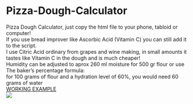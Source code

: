 # Pizza-Dough-Calculator
Pizza Dough Calculator, just copy the html file to your phone, tabloid or computer!<br/>
If you use bread improver like Ascorbic Acid (Vitamin C) you can still add it to the script.
<br />I use Citric Acid ordinary from grapes and wine making, in small amounts it tastes like Vitamin C in the dough and is much cheaper!<br/>
Humidity can be adjusted to aprox 260 ml moisture for 500 gr flour or use <br/>The baker’s percentage formula:<br/> 
for 100 grams of flour and a hydration level of 60%, you would need 60 grams of water<br/>
<a href="https://raycolt.github.io/Pizza-Dough-Calculator">WORKING EXAMPLE</a><br/>
<img src='https://github.com/RayColt/Pizza-Dough-Calculator/blob/main/image/pdc_.jpg'/>
